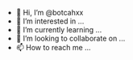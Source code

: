 - 👋 Hi, I’m @botcahxx
- 👀 I’m interested in ...
- 🌱 I’m currently learning ...
- 💞️ I’m looking to collaborate on ...
- 📫 How to reach me ...

<!---
botcahxx/botcahxx is a ✨ special ✨ repository because its `README.md` (this file) appears on your GitHub profile.
You can click the Preview link to take a look at your changes.
--->
